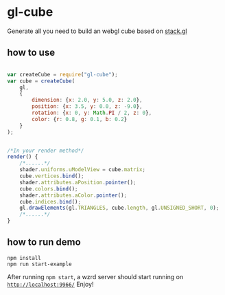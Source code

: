 # gl-cube
Generate all you need to build an webgl cube based on [stack.gl](http://stack.gl/)

## how to use
```javascript

var createCube = require("gl-cube");
var cube = createCube(
	gl,
	{
		dimension: {x: 2.0, y: 5.0, z: 2.0},
		position: {x: 3.5, y: 0.0, z: -9.0},
		rotation: {x: 0, y: Math.PI / 2, z: 0},
		color: {r: 0.8, g: 0.1, b: 0.2}
	}
);


/*In your render method*/
render() {
	/*......*/
	shader.uniforms.uModelView = cube.matrix;
	cube.vertices.bind();
	shader.attributes.aPosition.pointer();
	cube.colors.bind();
	shader.attributes.aColor.pointer();
	cube.indices.bind();
	gl.drawElements(gl.TRIANGLES, cube.length, gl.UNSIGNED_SHORT, 0);
	/*......*/
}
```

## how to run demo
```
npm install
npm run start-example
```
After running ```npm start```, a wzrd server should start running on [`http://localhost:9966/`](http://localhost:9966/) Enjoy!
